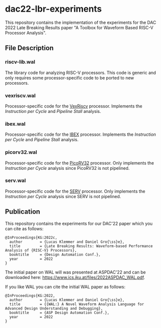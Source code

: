 # dac22-lbr-experiments
This repository contains the implementation of the experiments for the DAC 2022 Late Breaking Results paper "A Toolbox for Waveform Based RISC-V Processor Analysis".

## File Description

### riscv-lib.wal
The library code for analyzing RISC-V processors. This code is generic and only requires some processor-specific code to be ported to new processors.

### vexriscv.wal
Processor-specific code for the [VexRiscv](https://github.com/SpinalHDL/VexRiscv) processor.
Implements the *Instruction per Cycle* and *Pipeline Stall* analysis.

### ibex.wal
Processor-specific code for the [IBEX](https://github.com/lowRISC/ibex) processor.
Implements the *Instruction per Cycle* and *Pipeline Stall* analysis.

### picorv32.wal
Processor-specific code for the [PicoRV32](https://github.com/YosysHQ/picorv32) processor.
Only implements the *Instruction per Cycle* analysis since PicoRV32 is not pipelined.

### serv.wal
Processor-specific code for the [SERV](https://github.com/olofk/serv) processor.
Only implements the *Instruction per Cycle* analysis since SERV is not pipelined.

## Publication

This repository contains the experiments for our DAC'22 paper which you can cite as follows:

```
@InProceedings{KG:2022c,
  author        = {Lucas Klemmer and Daniel Gro{\ss}e},
  title         = {Late Breaking Results: Waveform-based Performance Analysis of {RISC-V} Processors},
  booktitle     = {Design Automation Conf.},
  year          = 2022
}
```

The initial paper on WAL will was presented at ASPDAC'22 and can be downloaded here: https://www.ics.jku.at/files/2022ASPDAC_WAL.pdf.

If you like WAL you can cite the initial WAL paper as follows: 

```
@InProceedings{KG:2022,
  author        = {Lucas Klemmer and Daniel Gro{\ss}e},
  title         = {{WAL:} A Novel Waveform Analysis Language for Advanced Design Understanding and Debugging},
  booktitle     = {ASP Design Automation Conf.},
  year          = 2022
}

```

